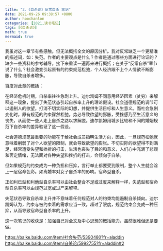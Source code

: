 ```yaml
---
title: "3.《自杀论》反常自杀 笔记"
date: 2021-09-26 09:38:57 +0800
author: hoochanlon
categories: [2021,读书笔记]
tags: [《自杀论》]
math: true
mermaid: true
---
```


我虽对这一章节有些感触，但无法概括全文的原因分析。我对反常缺乏一个更精准的描述词，如：失范。作者的主要观点是什么？作者是通过哪些方面进行论证的？缺少一些资料的参考辅导。接下来重读一遍再来进行概括；在关于“反常自杀”章节说了什么？社会激变引起原有的约束规范松弛，个人经济跟不上个人情欲不断膨胀，导致自杀者增多。 <!-- more -->

百度对此章的概括：

在经济危机时期，自杀率往往急剧上升。迪尔凯姆不同意用经济因素（贫穷）来解释这一现象，提出了失范状态引起自杀率上升的理论假设。社会道德规范的调节可以遏制人的欲望，打消不切实际的幻想，并提供生活目标和人生意义。而社会急剧变化时，原有规范的约束骤然松弛，势必导致欲望的膨胀，受挫感乃至生活意义的丧失，从而使一些人走上自杀之路以求解脱。迪尔凯姆用城乡比较和不同的婚姻规范下自杀率的差异验证了这一假设。

社会道德规范最重要的功能在于给社会成员指明生活方向，因此，一旦规范松弛就意味着削弱了对个人欲望的限制，就会导致欲望的膨胀。不切实际的欲望得不到满足，经常遭受失望和挫折的打击，生活也丧失了目的和意义，人们心中充满了悲观和否定情绪，无法面对各种失望和挫折的打击，会倾向于自杀。

但如果规范的约束成为一种负担和压抑，言行举止都要受到限制，整个人生就会涂上一层宿命色彩。如离婚率对女子自杀率的影响。宿命型自杀。

正如利已型和利他型自杀率可以由社会整合不足或过度来解释一样，失范型和宿命型自杀率可以由规范过宽或过严来解释。

失范状态导致自杀率上升并不意味着任何规范对人的约束均能遏制自杀倾向。迪尔凯姆认为，约束与被约束着的需求应当一致，超过了限度，规范约束会变成一种压抑，从而导致宿命型自杀率的上升。

这一次笔记的收获是：加强自己对全文及中心思想的概括能力，虽然很难但还是要做。

https://baike.baidu.com/item/社会失范/5390480?fr=aladdin
https://baike.baidu.com/item/自杀论/5992755?fr=aladdin#2
